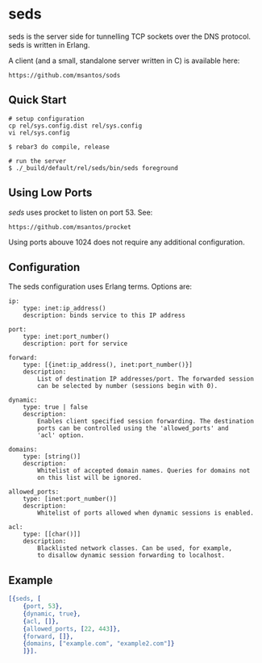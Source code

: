 seds
====

seds is the server side for tunnelling TCP sockets over the DNS
protocol. seds is written in Erlang.

A client (and a small, standalone server written in C) is available here:

    https://github.com/msantos/sods

Quick Start
-----------

    # setup configuration
    cp rel/sys.config.dist rel/sys.config
    vi rel/sys.config

    $ rebar3 do compile, release

    # run the server
    $ ./_build/default/rel/seds/bin/seds foreground

Using Low Ports
---------------

_seds_ uses procket to listen on port 53. See:

    https://github.com/msantos/procket

Using ports abouve 1024 does not require any additional configuration.

Configuration
-------------

The seds configuration uses Erlang terms. Options are:

    ip:
        type: inet:ip_address()
        description: binds service to this IP address

    port:
        type: inet:port_number()
        description: port for service

    forward:
        type: [{inet:ip_address(), inet:port_number()}]
        description:
            List of destination IP addresses/port. The forwarded session
            can be selected by number (sessions begin with 0).

    dynamic:
        type: true | false
        description:
            Enables client specified session forwarding. The destination
            ports can be controlled using the 'allowed_ports' and
            'acl' option.

    domains:
        type: [string()]
        description:
            Whitelist of accepted domain names. Queries for domains not
            on this list will be ignored.

    allowed_ports:
        type: [inet:port_number()]
        description:
            Whitelist of ports allowed when dynamic sessions is enabled.

    acl:
        type: [[char()]]
        description:
            Blacklisted network classes. Can be used, for example,
            to disallow dynamic session forwarding to localhost.

Example
-------

~~~ erlang
[{seds, [
    {port, 53},
    {dynamic, true},
    {acl, []},
    {allowed_ports, [22, 443]},
    {forward, []},
    {domains, ["example.com", "example2.com"]}
    ]}].
~~~

